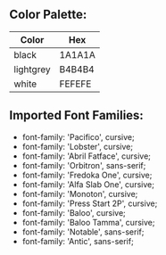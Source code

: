 

## Color Palette:
| Color | Hex |
|--|--|
| black | 1A1A1A |
| lightgrey | B4B4B4 |
| white | FEFEFE |


## Imported Font Families:
- font-family: 'Pacifico', cursive;
- font-family: 'Lobster', cursive;
- font-family: 'Abril Fatface', cursive;
- font-family: 'Orbitron', sans-serif;
- font-family: 'Fredoka One', cursive;
- font-family: 'Alfa Slab One', cursive;
- font-family: 'Monoton', cursive;
- font-family: 'Press Start 2P', cursive;
- font-family: 'Baloo', cursive;
- font-family: 'Baloo Tamma', cursive;
- font-family: 'Notable', sans-serif;
- font-family: 'Antic', sans-serif;

